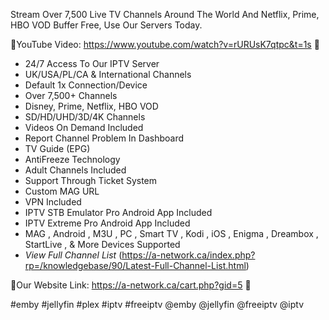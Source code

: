 Stream Over 7,500 Live TV Channels Around The World And Netflix, Prime, HBO VOD Buffer Free, Use Our Servers Today.

🔶YouTube Video: https://www.youtube.com/watch?v=rURUsK7qtpc&t=1s 🔶

- 24/7 Access To Our IPTV Server
- UK/USA/PL/CA & International Channels
- Default 1x Connection/Device
- Over 7,500+ Channels
- Disney, Prime, Netflix, HBO VOD
- SD/HD/UHD/3D/4K Channels
- Videos On Demand Included
- Report Channel Problem In Dashboard
- TV Guide (EPG)
- AntiFreeze Technology
- Adult Channels Included
- Support Through Ticket System
-  Custom MAG URL
- VPN Included
- IPTV STB Emulator Pro Android App Included
- IPTV Extreme Pro Android App Included
- MAG , Android , M3U , PC , Smart TV , Kodi , iOS , Enigma , Dreambox , StartLive , & More Devices Supported
- *View Full Channel List* (https://a-network.ca/index.php?rp=/knowledgebase/90/Latest-Full-Channel-List.html)


🔶Our Website Link: https://a-network.ca/cart.php?gid=5 🔶





#emby #jellyfin #plex #iptv #freeiptv @emby @jellyfin @freeiptv @iptv
